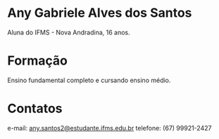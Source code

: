 # Any Gabriele Alves dos Santos

Aluna do IFMS - Nova Andradina, 16 anos.

# Formação

Ensino fundamental completo e cursando ensino médio.

#  Contatos

e-mail: any.santos2@estudante.ifms.edu.br  telefone: (67) 99921-2427
